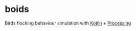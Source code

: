 # boids
Birds flocking behaviour simulation with [Kotlin](https://kotlinlang.org/) + [Processing](https://processing.org/)
